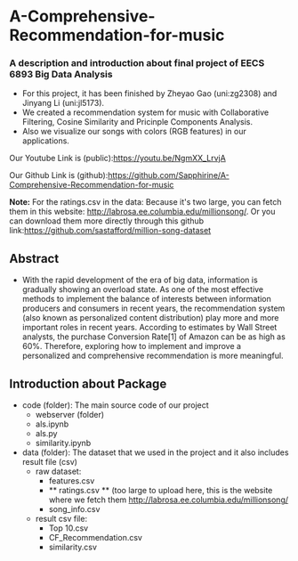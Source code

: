 # A-Comprehensive-Recommendation-for-music
### A description and introduction about final project of EECS 6893 Big Data Analysis
- For this project, it has been finished by Zheyao Gao (uni:zg2308) and Jinyang Li (uni:jl5173).
- We created a recommendation system for music with Collaborative Filtering, Cosine Similarity and Pricinple Components Analysis.
- Also we visualize our songs with colors (RGB features) in our applications.

Our Youtube Link is (public):https://youtu.be/NgmXX_LrvjA 


Our Github Link is (github):https://github.com/Sapphirine/A-Comprehensive-Recommendation-for-music

**Note:**
For the ratings.csv in the data:
  Because it's two large, you can fetch them in this website: http://labrosa.ee.columbia.edu/millionsong/. Or you can download them more directly through this github link:https://github.com/sastafford/million-song-dataset

## Abstract
- With the rapid development of the era of big data, information is gradually showing an overload state. As one of the most effective methods to implement the balance of interests between information producers and consumers in recent years, the recommendation system (also known as personalized content distribution) play more and more important roles in recent years. According to estimates by Wall Street analysts, the purchase Conversion Rate[1] of Amazon can be as high as 60%. Therefore, exploring how to implement and improve a personalized and comprehensive recommendation is more meaningful.

## Introduction about Package
- code (folder): The main source code of our project
  - webserver (folder)
  - als.ipynb
  - als.py
  - similarity.ipynb
- data (folder): The dataset that we used in the project and it also includes result file (csv)
  - raw dataset:
    - features.csv
    - ** ratings.csv ** (too large to upload here, this is the website where we fetch them http://labrosa.ee.columbia.edu/millionsong/
    - song_info.csv
  - result csv file:
    - Top 10.csv
    - CF_Recommendation.csv
    - similarity.csv
